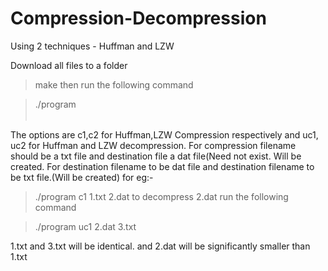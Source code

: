 # Compression-Decompression
Using 2 techniques - Huffman and LZW 

Download all files to a folder
>make
then run the following command

>./program <option> <filename> <destination filename>

The options are c1,c2 for Huffman,LZW Compression respectively and uc1, uc2 for Huffman and LZW decompression.
For compression filename should be a txt file and destination file a dat file(Need not exist. Will be created.
For destination filename to be dat file and destination filename to be txt file.(Will be created)
for eg:-
>./program c1 1.txt 2.dat
to decompress 2.dat run the following command

>./program uc1 2.dat 3.txt

1.txt and 3.txt will be identical. and 2.dat will be significantly smaller than 1.txt
